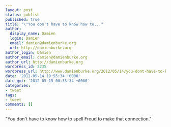 ```yaml
---
layout: post
status: publish
published: true
title: "\"You don't have to know how to..."
author:
  display_name: Damien
  login: Damien
  email: damien@damienburke.org
  url: http://damienburke.org
author_login: Damien
author_email: damien@damienburke.org
author_url: http://damienburke.org
wordpress_id: 2235
wordpress_url: http://www.damienburke.org/2012/05/14/you-dont-have-to-know-how-to/
date: '2012-05-14 19:55:34 +0000'
date_gmt: '2012-05-15 00:55:34 +0000'
categories:
- tweet
tags:
- tweet
comments: []
---
```

<p>"You don't have to know how to spell Freud to make that connection."</p>
